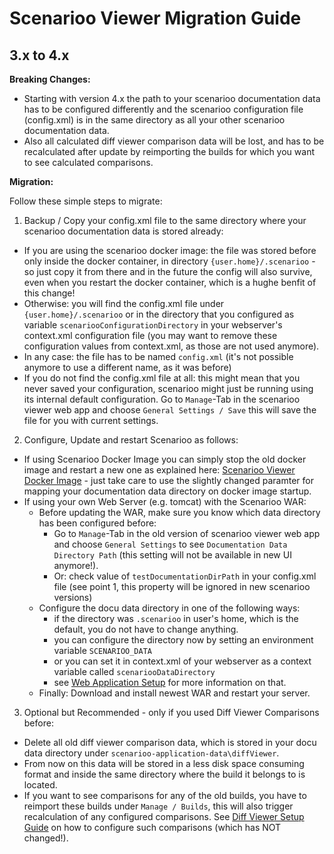 # Scenarioo Viewer Migration Guide

## 3.x to 4.x

**Breaking Changes:**
* Starting with version 4.x the path to your scenarioo documentation data has to be configured differently and the scenarioo configuration file (config.xml) is in the same directory as all your other scenarioo documentation data.
* Also all calculated diff viewer comparison data will be lost, and has to be recalculated after update by reimporting the builds for which you want to see calculated comparisons.

**Migration:**

Follow these simple steps to migrate:

1. Backup / Copy your config.xml file to the same directory where your scenarioo documentation data is stored already:
  * If you are using the scenarioo docker image: the file was stored before only inside the docker container, in directory `{user.home}/.scenarioo` - so just copy it from there and in the future the config will also survive, even when you restart the docker container, which is a hughe benfit of this change!
  * Otherwise: you will find the config.xml file under `{user.home}/.scenarioo` or in the directory that you configured as variable `scenariooConfigurationDirectory` in your webserver's context.xml configuration file (you may want to remove these configuration values from context.xml, as those are not used anymore).
  * In any case: the file has to be named `config.xml` (it's not possible anymore to use a different name, as it was before)
  * If you do not find the config.xml file at all: this might mean that you never saved your configuration, scenarioo might just be running using its internal default configuration. Go to `Manage`-Tab in the scenarioo viewer web app and choose `General Settings / Save` this will save the file for you with current settings.
    
2. Configure, Update and restart Scenarioo as follows:
  * If using Scenarioo Docker Image you can simply stop the old docker image and restart a new one as explained here: [Scenarioo Viewer Docker Image](Scenarioo-Viewer-Docker-Image.md) - just take care to use the slightly changed paramter for mapping your documentation data directory on docker image startup.
  * If using your own Web Server (e.g. tomcat) with the Scenarioo WAR:
    * Before updating the WAR, make sure you know which data directory has been configured before:
      * Go to `Manage`-Tab in the old version of scenarioo viewer web app and choose `General Settings` to see `Documentation Data Directory Path` (this setting will not be available in new UI anymore!).
      * Or: check value of `testDocumentationDirPath` in your config.xml file (see point 1, this property will be ignored in new scenarioo versions)
    * Configure the docu data directory in one of the following ways:
       * if the directory was `.scenarioo` in user's home, which is the default, you do not have to change anything.
       * you can configure the directory now by setting an environment variable `SCENARIOO_DATA`
       * or you can set it in context.xml of your webserver as a context variable called `scenariooDataDirectory`
       * see [Web Application Setup](Scenarioo-Viewer-Web-Application-Setup.md) for more information on that.
    * Finally: Download and install newest WAR and restart your server.
         
3. Optional but Recommended - only if you used Diff Viewer Comparisons before:
  * Delete all old diff viewer comparison data, which is stored in your docu data directory under `scenarioo-application-data\diffViewer`. 
  * From now on this data will be stored in a less disk space consuming format and inside the same directory where the build it belongs to is located.
  * If you want to see comparisons for any of the old builds, you have to reimport these builds under `Manage / Builds`, this will also trigger recalculation of any configured comparisons. See [Diff Viewer Setup Guide](../feature/diff-viewer/setup.md) on how to configure such comparisons (which has NOT changed!).
